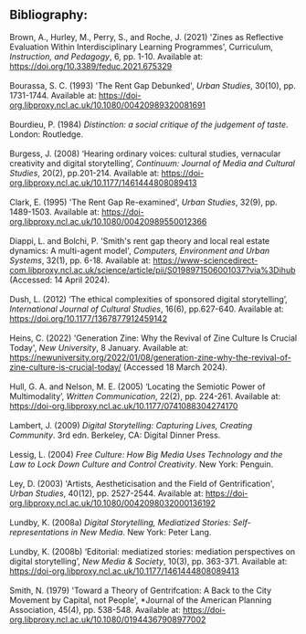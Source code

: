 **<h2>Bibliography:</h2>**
Brown, A., Hurley, M., Perry, S., and Roche, J. (2021) 'Zines as Reflective Evaluation Within Interdisciplinary Learning Programmes', Curriculum, *Instruction, and Pedagogy*, 6, pp. 1-10. Available at: https://doi.org/10.3389/feduc.2021.675329 
<br> </br>
Bourassa, S. C. (1993) 'The Rent Gap Debunked', *Urban Studies*, 30(10), pp. 1731-1744. Available at: https://doi-org.libproxy.ncl.ac.uk/10.1080/00420989320081691
<br> </br>
Bourdieu, P. (1984) *Distinction: a social critique of the judgement of taste*. London: Routledge.
<br> </br>
Burgess, J. (2008) ‘Hearing ordinary voices: cultural studies, vernacular creativity and digital storytelling’, *Continuum: Journal of Media and Cultural Studies*, 20(2), pp.201-214. Available at: https://doi-org.libproxy.ncl.ac.uk/10.1177/1461444808089413 
<br> </br>
Clark, E. (1995) 'The Rent Gap Re-examined', *Urban Studies*, 32(9), pp. 1489-1503. Available at: https://doi-org.libproxy.ncl.ac.uk/10.1080/00420989550012366
<br> </br> 
Diappi, L. and Bolchi, P. 'Smith's rent gap theory and local real estate dynamics: A multi-agent model', *Computers, Environment and Urban Systems*, 32(1), pp. 6-18. Available at: https://www-sciencedirect-com.libproxy.ncl.ac.uk/science/article/pii/S0198971506001037?via%3Dihub (Accessed: 14 April 2024).
<br> </br>
Dush, L. (2012) ‘The ethical complexities of sponsored digital storytelling’, *International Journal of Cultural Studies*, 16(6), pp.627-640. Available at: https://doi.org/10.1177/1367877912459142 
<br> </br>
Heins, C. (2022) 'Generation Zine: Why the Revival of Zine Culture Is Crucial Today', *New University*, 8 January. Available at: https://newuniversity.org/2022/01/08/generation-zine-why-the-revival-of-zine-culture-is-crucial-today/ (Accessed 18 March 2024).
<br> </br>
Hull, G. A. and Nelson, M. E. (2005) ‘Locating the Semiotic Power of Multimodality’, *Written Communication*, 22(2), pp. 224-261. Available at: https://doi-org.libproxy.ncl.ac.uk/10.1177/0741088304274170 
<br> </br>
Lambert, J. (2009) *Digital Storytelling: Capturing Lives, Creating Community*. 3rd edn. Berkeley, CA: Digital Dinner Press.
<br> </br>
Lessig, L. (2004) *Free Culture: How Big Media Uses Technology and the Law to Lock Down Culture and Control Creativity*. New York: Penguin.
<br> </br>
Ley, D. (2003) 'Artists, Aestheticisation and the Field of Gentrification', *Urban Studies*, 40(12), pp. 2527-2544. Available at: https://doi-org.libproxy.ncl.ac.uk/10.1080/0042098032000136192
<br> </br>
Lundby, K. (2008a) *Digital Storytelling, Mediatized Stories: Self-representations in New Media*. New York: Peter Lang.
<br> </br>
Lundby, K. (2008b) ‘Editorial: mediatized stories: mediation perspectives on digital storytelling’, *New Media & Society*, 10(3), pp. 363-371. Available at: https://doi-org.libproxy.ncl.ac.uk/10.1177/1461444808089413
<br> </br>
Smith, N. (1979) 'Toward a Theory of Gentrifcation: A Back to the City Movement by Capital, not People', *Journal of the American Planning Association, 45(4), pp. 538-548. Available at: https://doi-org.libproxy.ncl.ac.uk/10.1080/01944367908977002
<br> </br>
